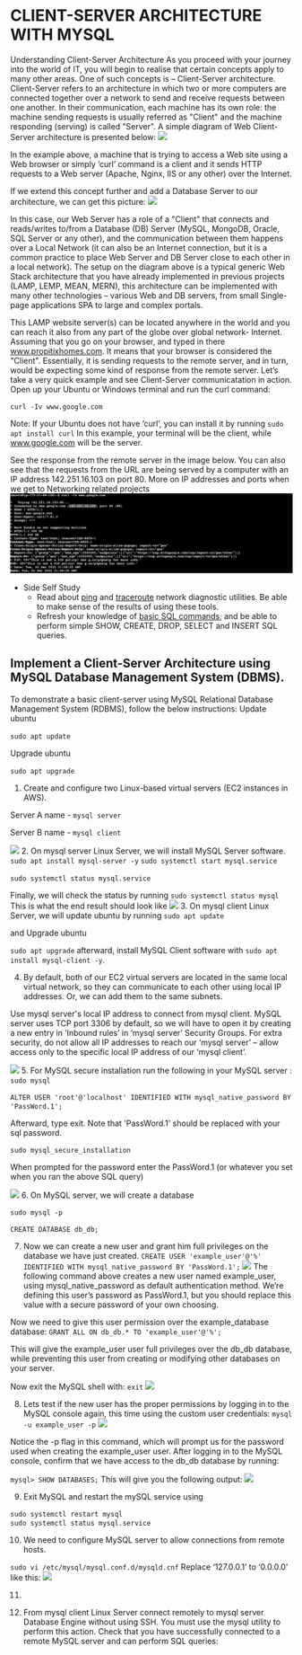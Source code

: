 # CLIENT-SERVER ARCHITECTURE WITH MYSQL

Understanding Client-Server Architecture
As you proceed with your journey into the world of IT, you will begin to realise that certain concepts apply to many other areas. One of such concepts is – Client-Server architecture.
Client-Server refers to an architecture in which two or more computers are connected together over a network to send and receive requests between one another.
In their communication, each machine has its own role: the machine sending requests is usually referred as "Client" and the machine responding (serving) is called "Server".
A simple diagram of Web Client-Server architecture is presented below:
![](https://github.com/TobiOlajumoke/DevOps-Projects/blob/main/Project_5/Images/P5S1.png)

In the example above, a machine that is trying to access a Web site using a Web browser or simply ‘curl’ command is a client and it sends HTTP requests to a Web server (Apache, Nginx, IIS or any other) over the Internet.

If we extend this concept further and add a Database Server to our architecture, we can get this picture:
![](https://github.com/TobiOlajumoke/DevOps-Projects/blob/main/Project_5/Images/P5S1.1.png)

In this case, our Web Server has a role of a "Client" that connects and reads/writes to/from a Database (DB) Server (MySQL, MongoDB, Oracle, SQL Server or any other), and the communication between them happens over a Local Network (it can also be an Internet connection, but it is a common practice to place Web Server and DB Server close to each other in a local network). The setup on the diagram above is a typical generic Web Stack architecture that you have already implemented in previous projects (LAMP, LEMP, MEAN, MERN), this architecture can be implemented with many other technologies – various Web and DB servers, from small Single-page applications SPA to large and complex portals.

This LAMP website server(s) can be located anywhere in the world and you can reach it also from any part of the globe over global network- Internet. Assuming that you go on your browser, and typed in there www.propitixhomes.com. It means that your browser is considered the "Client". Essentially, it is sending requests to the remote server, and in turn, would be expecting some kind of response from the remote server. Let’s take a very quick example and see Client-Server communicatation in action. Open up your Ubuntu or Windows terminal and run the curl command:

```
curl -Iv www.google.com
```
Note: If your Ubuntu does not have ‘curl’, you can install it by running ```sudo apt install curl``` In this example, your terminal will be the client, while www.google.com will be the server.

See the response from the remote server in the image below. You can also see that the requests from the URL are being served by a computer with an IP address 142.251.16.103 on port 80. More on IP addresses and ports when we get to Networking related projects
![](https://github.com/Omolade11/Client-Server-Architecture-With-MYSQL/blob/main/Images/Screenshot%202022-12-20%20at%2022.36.10.png)

* Side Self Study
  * Read about [ping](https://en.wikipedia.org/wiki/Ping_(networking_utility)) and [traceroute](https://en.wikipedia.org/wiki/Traceroute) network diagnostic utilities. Be able to make sense of the results of using these tools.
  * Refresh your knowledge of [basic SQL commands](https://www.w3schools.com/sql/), and be able to perform simple SHOW, CREATE, DROP, SELECT and INSERT SQL queries.
 
 ## Implement a Client-Server Architecture using MySQL Database Management System (DBMS).
 To demonstrate a basic client-server using MySQL Relational Database Management System (RDBMS), follow the below instructions:
 Update ubuntu

``` sudo apt update ```

Upgrade ubuntu

``` sudo apt upgrade ```


 1. Create and configure two Linux-based virtual servers (EC2 instances in AWS).
 
 Server A name - `mysql server`

 Server B name - `mysql client`

 ![](https://github.com/Omolade11/Client-Server-Architecture-With-MYSQL/blob/main/Images/Screenshot%202023-01-08%20at%2011.06.20.png)
 2. On mysql server Linux Server, we will install MySQL Server software.
 ``` sudo apt install mysql-server -y ```
 ``` sudo systemctl start mysql.service ```

 ``` sudo systemctl status mysql.service ```

 Finally, we will check the status by running
 ``` sudo systemctl status mysql ```
 This is what the end result should look like
 ![](https://github.com/Omolade11/Client-Server-Architecture-With-MYSQL/blob/main/Images/Screenshot%202023-01-09%20at%2010.37.47.png)
 3. On mysql client Linux Server, we will  update ubuntu by running
 ``` sudo apt update ```

 and Upgrade ubuntu

``` sudo apt upgrade ```
afterward, 
install MySQL Client software with ``` sudo apt install mysql-client -y ```.
 
 4. By default, both of our EC2 virtual servers are located in the same local virtual network, so they can communicate to each other using local IP addresses.
Or, we can add them to the same subnets.

Use mysql server's local IP address to connect from mysql client. MySQL server uses TCP port 3306 by default, so we will have to open it by creating a new entry in ‘Inbound rules’ in ‘mysql server’ Security Groups. For extra security, do not allow all IP addresses to reach our ‘mysql server’ – allow access only to the specific local IP address of our ‘mysql client’.

![](https://github.com/Omolade11/Client-Server-Architecture-With-MYSQL/blob/main/Images/Screenshot%202023-01-09%20at%2012.20.04.png)
5. For MySQL secure installation run the following in your MySQL server :
``` sudo mysql ```
``` 
ALTER USER 'root'@'localhost' IDENTIFIED WITH mysql_native_password BY 'PassWord.1';

```
Afterward, type exit.
Note that 'PassWord.1' should be replaced with your sql password.
```
sudo mysql_secure_installation
```
When prompted for the password enter the PassWord.1 (or whatever you set when you ran the above SQL query)

![](https://github.com/Omolade11/Client-Server-Architecture-With-MYSQL/blob/main/Images/Screenshot%202023-01-09%20at%2008.32.05.png)
6. On MySQL server, we will create a database
```
sudo mysql -p
```
```
CREATE DATABASE db_db;

```

7. Now we can create a new user and grant him full privileges on the database we have just created.
``` CREATE USER 'example_user'@'%' IDENTIFIED WITH mysql_native_password BY 'PassWord.1'; ```
![](https://github.com/Omolade11/Client-Server-Architecture-With-MYSQL/blob/main/Images/Screenshot%202023-01-09%20at%2011.27.27.png)
The following command above creates a new user named example_user, using mysql_native_password as default authentication method. We’re defining this user’s password as PassWord.1, but you should replace this value with a secure password of your own choosing.

Now we need to give this user permission over the example_database database:
``` GRANT ALL ON db_db.* TO 'example_user'@'%'; ```

This will give the example_user user full privileges over the db_db database, while preventing this user from creating or modifying other databases on your server.

Now exit the MySQL shell with: ``` exit ```
![](https://github.com/Omolade11/Client-Server-Architecture-With-MYSQL/blob/main/Images/Screenshot%202023-01-09%20at%2011.42.45.png)

8. Lets test if the new user has the proper permissions by logging in to the MySQL console again, this time using the custom user credentials:
``` mysql -u example_user -p ```
![](https://github.com/Omolade11/Client-Server-Architecture-With-MYSQL/blob/main/Images/Screenshot%202023-01-09%20at%2011.56.08.png)

Notice the -p flag in this command, which will prompt us for the password used when creating the example_user user. After logging in to the MySQL console, confirm that we have access to the db_db database by running:

``` mysql> SHOW DATABASES; ```
This will give you the following output:
![](https://github.com/Omolade11/Client-Server-Architecture-With-MYSQL/blob/main/Images/Screenshot%202023-01-09%20at%2012.02.53.png)


9. Exit MySQL and restart the mySQL service using
``` 
sudo systemctl restart mysql
sudo systemctl status mysql.service

``` 

10. We need to configure MySQL server to allow connections from remote hosts.

``` sudo vi /etc/mysql/mysql.conf.d/mysqld.cnf ```
Replace ‘127.0.0.1’ to ‘0.0.0.0’ like this:
 ![](https://github.com/Omolade11/Client-Server-Architecture-With-MYSQL/blob/main/Images/Screenshot%202023-01-08%20at%2012.39.09.png)
 

11. 



11.  From mysql client Linux Server connect remotely to mysql server Database Engine without using SSH. You must use the mysql utility to perform this action.
Check that you have successfully connected to a remote MySQL server and can perform SQL queries:
``` sudo mysql -u example_user -h <mysqlserver private ip> -p
```








  








 


